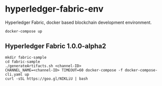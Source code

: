 # hyperledger-fabric-env
Hyperledger Fabric, docker based blockchain development environment.  

```
docker-compose up
```

## Hyperledger Fabric 1.0.0-alpha2
```
mkdir fabric-sample
cd fabric-sample
./generateArtifacts.sh <channel-ID>
CHANNEL_NAME=<channel-ID> TIMEOUT=60 docker-compose -f docker-compose-cli.yaml up 
curl -sSL https://goo.gl/NIKLiU | bash
```
